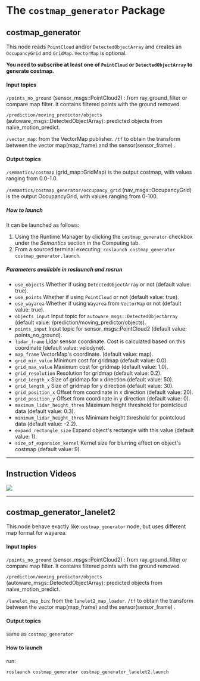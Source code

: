 # The `costmap_generator` Package
## costmap_generator

This node reads `PointCloud` and/or `DetectedObjectArray` and creates an `OccupancyGrid` and `GridMap`. `VectorMap` is optional.

**You need to subscribe at least one of `PointCloud` or `DetectedObjectArray` to generate costmap.**

#### Input topics
`/points_no_ground` (sensor_msgs::PointCloud2) : from ray_ground_filter or compare map filter. It contains filtered points with the ground removed.

`/prediction/moving_predictor/objects` (autoware_msgs::DetectedObjectArray): predicted objects from naive_motion_predict.

`/vector_map`: from the VectorMap publisher. `/tf` to obtain the transform between the vector map(map_frame) and the sensor(sensor_frame) .


#### Output topics
`/semantics/costmap` (grid_map::GridMap) is the output costmap, with values ranging from 0.0-1.0.

`/semantics/costmap_generator/occupancy_grid` (nav_msgs::OccupancyGrid) is the output OccupancyGrid, with values ranging from 0-100.

##### How to launch
It can be launched as follows:
 1. Using the Runtime Manager by clicking the `costmap_generator` checkbox under the *Semantics* section in the Computing tab.
 2. From a sourced terminal executing: `roslaunch costmap_generator costmap_generator.launch`.

##### Parameters available in roslaunch and rosrun
* `use_objects` Whether if using `DetectedObjectArray` or not (default value: true).
* `use_points` Whether if using `PointCloud` or not (default value: true).
* `use_wayarea` Whether if using `Wayarea` from `VectorMap` or not (default value: true).
* `objects_input` Input topic for `autoware_msgs::DetectedObjectArray` (default value: /prediction/moving_predictor/objects).
* `points_input` Input topic for sensor_msgs::PointCloud2 (default value: points_no_ground).
* `lidar_frame` Lidar sensor coordinate. Cost is calculated based on this coordinate (default value: velodyne).
* `map_frame` VectorMap's coordinate. (default value: map).
* `grid_min_value` Minimum cost for gridmap (default value: 0.0).
* `grid_max_value` Maximum cost for gridmap (default value: 1.0).
* `grid_resolution` Resolution for gridmap (default value: 0.2).
* `grid_length_x` Size of gridmap for x direction (default value: 50).
* `grid_length_y` Size of gridmap for y direction (default value: 30).
* `grid_position_x` Offset from coordinate in x direction (default value: 20).
* `grid_position_y` Offset from coordinate in y direction (default value:  0).
* `maximum_lidar_height_thres` Maximum height threshold for pointcloud data (default value:  0.3).
* `minimum_lidar_height_thres` Minimum height threshold for pointcloud data (default value:  -2.2).
* `expand_rectangle_size` Expand object's rectangle with this value (default value: 1).
* `size_of_expansion_kernel` Kernel size for blurring effect on object's costmap (default value: 9).

---

## Instruction Videos

[![](https://img.youtube.com/vi/f7kSVJ23Mtw/0.jpg)](https://www.youtube.com/watch?v=f7kSVJ23Mtw)

---

## costmap_generator_lanelet2
This node behave exactly like `costmap_generator` node, but uses different map format for wayarea.

#### Input topics
`/points_no_ground` (sensor_msgs::PointCloud2) : from ray_ground_filter or compare map filter. It contains filtered points with the ground removed.

`/prediction/moving_predictor/objects` (autoware_msgs::DetectedObjectArray): predicted objects from naive_motion_predict.

`/lanelet_map_bin`: from the `lanelet2_map_loader`. `/tf` to obtain the transform between the vector map(map_frame) and the sensor(sensor_frame) .

#### Output topics
same as `costmap_generator`

#### How to launch
run:
```
roslaunch costmap_generator costmap_generator_lanelet2.launch
```
